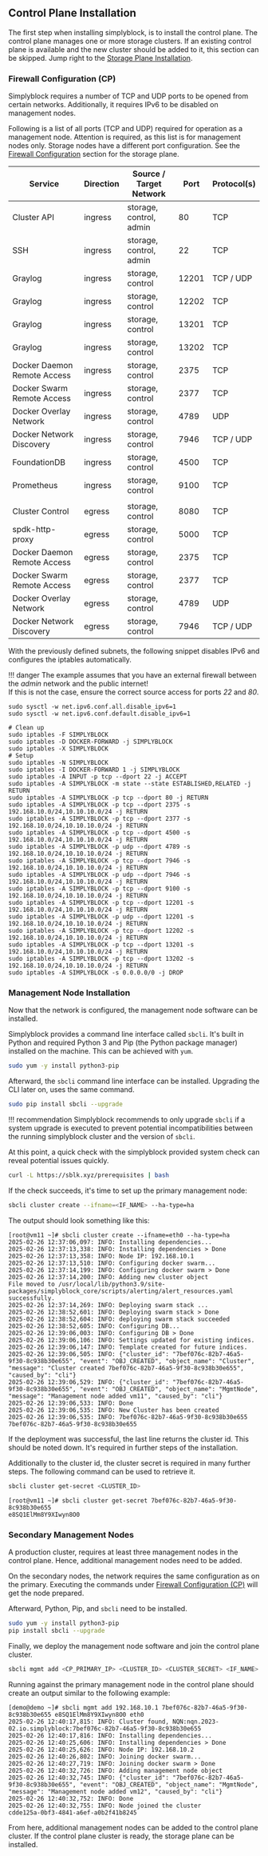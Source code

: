 ## Control Plane Installation

The first step when installing simplyblock, is to install the control plane. The control plane manages one or more
storage clusters. If an existing control plane is available and the new cluster should be added to it, this section
can be skipped. Jump right to the [Storage Plane Installation](#storage-plane-installation).

### Firewall Configuration (CP)

Simplyblock requires a number of TCP and UDP ports to be opened from certain networks. Additionally, it requires IPv6
to be disabled on management nodes.

Following is a list of all ports (TCP and UDP) required for operation as a management node. Attention is required, as
this list is for management nodes only. Storage nodes have a different port configuration. See the
[Firewall Configuration](#firewall-configuration-sp) section for the storage plane.

| Service                     | Direction | Source / Target Network | Port  | Protocol(s) |
|-----------------------------|-----------|-------------------------|-------|-------------|
| Cluster API                 | ingress   | storage, control, admin | 80    | TCP         |
| SSH                         | ingress   | storage, control, admin | 22    | TCP         |
| Graylog                     | ingress   | storage, control        | 12201 | TCP / UDP   |
| Graylog                     | ingress   | storage, control        | 12202 | TCP         |
| Graylog                     | ingress   | storage, control        | 13201 | TCP         |
| Graylog                     | ingress   | storage, control        | 13202 | TCP         |
| Docker Daemon Remote Access | ingress   | storage, control        | 2375  | TCP         |
| Docker Swarm Remote Access  | ingress   | storage, control        | 2377  | TCP         |
| Docker Overlay Network      | ingress   | storage, control        | 4789  | UDP         |
| Docker Network Discovery    | ingress   | storage, control        | 7946  | TCP / UDP   |
| FoundationDB                | ingress   | storage, control        | 4500  | TCP         |
| Prometheus                  | ingress   | storage, control        | 9100  | TCP         |
|                             |           |                         |       |             |
| Cluster Control             | egress    | storage, control        | 8080  | TCP         |
| spdk-http-proxy             | egress    | storage, control        | 5000  | TCP         |
| Docker Daemon Remote Access | egress    | storage, control        | 2375  | TCP         |
| Docker Swarm Remote Access  | egress    | storage, control        | 2377  | TCP         |
| Docker Overlay Network      | egress    | storage, control        | 4789  | UDP         |
| Docker Network Discovery    | egress    | storage, control        | 7946  | TCP / UDP   |

With the previously defined subnets, the following snippet disables IPv6 and configures the iptables automatically.

!!! danger
The example assumes that you have an external firewall between the _admin_ network and the public internet!<br/>
If this is not the case, ensure the correct source access for ports _22_ and _80_.

```plain title="Network Configuration"
sudo sysctl -w net.ipv6.conf.all.disable_ipv6=1
sudo sysctl -w net.ipv6.conf.default.disable_ipv6=1

# Clean up
sudo iptables -F SIMPLYBLOCK
sudo iptables -D DOCKER-FORWARD -j SIMPLYBLOCK
sudo iptables -X SIMPLYBLOCK
# Setup
sudo iptables -N SIMPLYBLOCK
sudo iptables -I DOCKER-FORWARD 1 -j SIMPLYBLOCK
sudo iptables -A INPUT -p tcp --dport 22 -j ACCEPT
sudo iptables -A SIMPLYBLOCK -m state --state ESTABLISHED,RELATED -j RETURN
sudo iptables -A SIMPLYBLOCK -p tcp --dport 80 -j RETURN
sudo iptables -A SIMPLYBLOCK -p tcp --dport 2375 -s 192.168.10.0/24,10.10.10.0/24 -j RETURN
sudo iptables -A SIMPLYBLOCK -p tcp --dport 2377 -s 192.168.10.0/24,10.10.10.0/24 -j RETURN
sudo iptables -A SIMPLYBLOCK -p tcp --dport 4500 -s 192.168.10.0/24,10.10.10.0/24 -j RETURN
sudo iptables -A SIMPLYBLOCK -p udp --dport 4789 -s 192.168.10.0/24,10.10.10.0/24 -j RETURN
sudo iptables -A SIMPLYBLOCK -p tcp --dport 7946 -s 192.168.10.0/24,10.10.10.0/24 -j RETURN
sudo iptables -A SIMPLYBLOCK -p udp --dport 7946 -s 192.168.10.0/24,10.10.10.0/24 -j RETURN
sudo iptables -A SIMPLYBLOCK -p tcp --dport 9100 -s 192.168.10.0/24,10.10.10.0/24 -j RETURN
sudo iptables -A SIMPLYBLOCK -p tcp --dport 12201 -s 192.168.10.0/24,10.10.10.0/24 -j RETURN
sudo iptables -A SIMPLYBLOCK -p udp --dport 12201 -s 192.168.10.0/24,10.10.10.0/24 -j RETURN
sudo iptables -A SIMPLYBLOCK -p tcp --dport 12202 -s 192.168.10.0/24,10.10.10.0/24 -j RETURN
sudo iptables -A SIMPLYBLOCK -p tcp --dport 13201 -s 192.168.10.0/24,10.10.10.0/24 -j RETURN
sudo iptables -A SIMPLYBLOCK -p tcp --dport 13202 -s 192.168.10.0/24,10.10.10.0/24 -j RETURN
sudo iptables -A SIMPLYBLOCK -s 0.0.0.0/0 -j DROP
```

### Management Node Installation

Now that the network is configured, the management node software can be installed.

Simplyblock provides a command line interface called `sbcli`. It's built in Python and required Python 3 and Pip (the
Python package manager) installed on the machine. This can be achieved with `yum`.

```bash title="Install Python and Pip"
sudo yum -y install python3-pip
```

Afterward, the `sbcli` command line interface can be installed. Upgrading the CLI later on, uses the same command.

```bash title="Install Simplyblock CLI"
sudo pip install sbcli --upgrade
```

!!! recommendation
Simplyblock recommends to only upgrade `sbcli` if a system upgrade is executed to prevent potential
incompatibilities between the running simplyblock cluster and the version of `sbcli`.

At this point, a quick check with the simplyblock provided system check can reveal potential issues quickly.

```bash title="Automatically check your configuration"
curl -L https://sblk.xyz/prerequisites | bash
```

If the check succeeds, it's time to set up the primary management node:

```bash title="Deploy the primary management node"
sbcli cluster create --ifname=<IF_NAME> --ha-type=ha
```

The output should look something like this:

```plain title="Example output of control plane deployment"
[root@vm11 ~]# sbcli cluster create --ifname=eth0 --ha-type=ha
2025-02-26 12:37:06,097: INFO: Installing dependencies...
2025-02-26 12:37:13,338: INFO: Installing dependencies > Done
2025-02-26 12:37:13,358: INFO: Node IP: 192.168.10.1
2025-02-26 12:37:13,510: INFO: Configuring docker swarm...
2025-02-26 12:37:14,199: INFO: Configuring docker swarm > Done
2025-02-26 12:37:14,200: INFO: Adding new cluster object
File moved to /usr/local/lib/python3.9/site-packages/simplyblock_core/scripts/alerting/alert_resources.yaml successfully.
2025-02-26 12:37:14,269: INFO: Deploying swarm stack ...
2025-02-26 12:38:52,601: INFO: Deploying swarm stack > Done
2025-02-26 12:38:52,604: INFO: deploying swarm stack succeeded
2025-02-26 12:38:52,605: INFO: Configuring DB...
2025-02-26 12:39:06,003: INFO: Configuring DB > Done
2025-02-26 12:39:06,106: INFO: Settings updated for existing indices.
2025-02-26 12:39:06,147: INFO: Template created for future indices.
2025-02-26 12:39:06,505: INFO: {"cluster_id": "7bef076c-82b7-46a5-9f30-8c938b30e655", "event": "OBJ_CREATED", "object_name": "Cluster", "message": "Cluster created 7bef076c-82b7-46a5-9f30-8c938b30e655", "caused_by": "cli"}
2025-02-26 12:39:06,529: INFO: {"cluster_id": "7bef076c-82b7-46a5-9f30-8c938b30e655", "event": "OBJ_CREATED", "object_name": "MgmtNode", "message": "Management node added vm11", "caused_by": "cli"}
2025-02-26 12:39:06,533: INFO: Done
2025-02-26 12:39:06,535: INFO: New Cluster has been created
2025-02-26 12:39:06,535: INFO: 7bef076c-82b7-46a5-9f30-8c938b30e655
7bef076c-82b7-46a5-9f30-8c938b30e655
```

If the deployment was successful, the last line returns the cluster id. This should be noted down. It's required in
further steps of the installation.

Additionally to the cluster id, the cluster secret is required in many further steps. The following command can be used
to retrieve it.

```bash title=""
sbcli cluster get-secret <CLUSTER_ID>
```

```plain title="Example output get cluster secret"
[root@vm11 ~]# sbcli cluster get-secret 7bef076c-82b7-46a5-9f30-8c938b30e655
e8SQ1ElMm8Y9XIwyn8O0
```

### Secondary Management Nodes

A production cluster, requires at least three management nodes in the control plane. Hence, additional management
nodes need to be added.

On the secondary nodes, the network requires the same configuration as on the primary. Executing the commands under
[Firewall Configuration (CP)](#firewall-configuration-cp) will get the node prepared.

Afterward, Python, Pip, and `sbcli` need to be installed.

```bash title="Deployment preparation"
sudo yum -y install python3-pip
pip install sbcli --upgrade
```

Finally, we deploy the management node software and join the control plane cluster.

```bash title="Secondary management node deployment"
sbcli mgmt add <CP_PRIMARY_IP> <CLUSTER_ID> <CLUSTER_SECRET> <IF_NAME>
```

Running against the primary management node in the control plane should create an output similar to the following
example:

```plain title="Example output joining a control plane cluster"
[demo@demo ~]# sbcli mgmt add 192.168.10.1 7bef076c-82b7-46a5-9f30-8c938b30e655 e8SQ1ElMm8Y9XIwyn8O0 eth0
2025-02-26 12:40:17,815: INFO: Cluster found, NQN:nqn.2023-02.io.simplyblock:7bef076c-82b7-46a5-9f30-8c938b30e655
2025-02-26 12:40:17,816: INFO: Installing dependencies...
2025-02-26 12:40:25,606: INFO: Installing dependencies > Done
2025-02-26 12:40:25,626: INFO: Node IP: 192.168.10.2
2025-02-26 12:40:26,802: INFO: Joining docker swarm...
2025-02-26 12:40:27,719: INFO: Joining docker swarm > Done
2025-02-26 12:40:32,726: INFO: Adding management node object
2025-02-26 12:40:32,745: INFO: {"cluster_id": "7bef076c-82b7-46a5-9f30-8c938b30e655", "event": "OBJ_CREATED", "object_name": "MgmtNode", "message": "Management node added vm12", "caused_by": "cli"}
2025-02-26 12:40:32,752: INFO: Done
2025-02-26 12:40:32,755: INFO: Node joined the cluster
cdde125a-0bf3-4841-a6ef-a0b2f41b8245
```

From here, additional management nodes can be added to the control plane cluster. If the control plane cluster is ready,
the storage plane can be installed.
